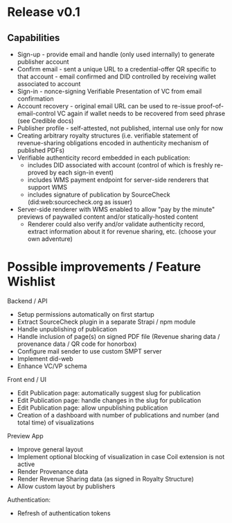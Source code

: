 # Release v0.1 

## Capabilities
* Sign-up - provide email and handle (only used internally) to generate publisher account
* Confirm email - sent a unique URL to a credential-offer QR specific to that account - email confirmed and DID controlled by receiving wallet associated to account
* Sign-in - nonce-signing Verifiable Presentation of VC from email confirmation 
* Account recovery - original email URL can be used to re-issue proof-of-email-control VC again if wallet needs to be recovered from seed phrase (see Credible docs)
* Publisher profile - self-attested, not published, internal use only for now 
* Creating arbitrary royalty structures (i.e. verifiable statement of revenue-sharing obligations encoded in authenticity mechanism of published PDFs)
* Verifiable authenticity record embedded in each publication:
   - includes DID associated with account (control of which is freshly re-proved by each sign-in event)
   - includes WMS payment endpoint for server-side renderers that support WMS
   - includes signature of publication by SourceCheck (did:web:sourcecheck.org as issuer)
* Server-side renderer with WMS enabled to allow "pay by the minute" previews of paywalled content and/or statically-hosted content
   - Renderer could also verify and/or validate authenticity record, extract information about it for revenue sharing, etc. (choose your own adventure)

# Possible improvements / Feature Wishlist

Backend / API
* Setup permissions automatically on first startup
* Extract SourceCheck plugin in a separate Strapi / npm module
* Handle unpublishing of publication
* Handle inclusion of page(s) on signed PDF file (Revenue sharing data / provenance data / QR code for honorbox)
* Configure mail sender to use custom SMPT server
* Implement did-web
* Enhance VC/VP schema

Front end / UI
* Edit Publication page: automatically suggest slug for publication
* Edit Publication page: handle changes in the slug for publication
* Edit Publication page: allow unpublishing publication
* Creation of a dashboard with number of publications and number (and total time) of visualizations

Preview App
* Improve general layout
* Implement optional blocking of visualization in case Coil extension is not active
* Render Provenance data
* Render Revenue Sharing data (as signed in Royalty Structure)
* Allow custom layout by publishers

Authentication:
- Refresh of authentication tokens
